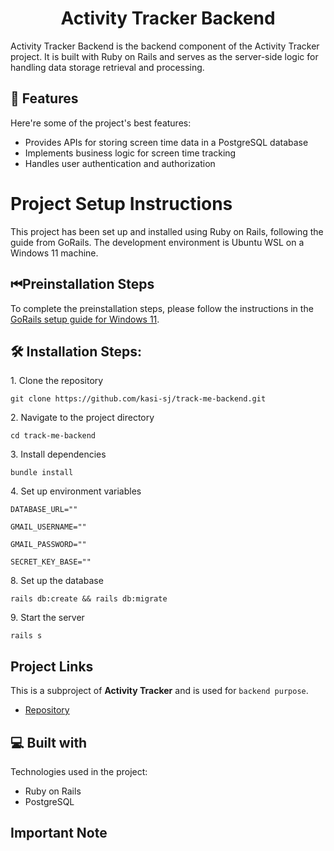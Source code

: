 <h1 align="center" id="title">Activity Tracker Backend</h1>

<p id="description">Activity Tracker Backend is the backend component of the Activity Tracker project. It is built with Ruby on Rails and serves as the server-side logic for handling data storage retrieval and processing.</p>

  
  
<h2>🧐 Features</h2>

Here're some of the project's best features:

*   Provides APIs for storing screen time data in a PostgreSQL database
*   Implements business logic for screen time tracking
*   Handles user authentication and authorization

<h1>
   Project Setup Instructions
</h1>

This project has been set up and installed using Ruby on Rails, following the guide from GoRails. The development environment is Ubuntu WSL on a Windows 11 machine.

<h2>
⏮Preinstallation Steps
</h2>

To complete the preinstallation steps, please follow the instructions in the [GoRails setup guide for Windows 11](https://gorails.com/setup/windows/11).
  
<h2>🛠️ Installation Steps:</h2>

<p>1. Clone the repository</p>

```
git clone https://github.com/kasi-sj/track-me-backend.git
```

<p>2. Navigate to the project directory</p>

```
cd track-me-backend
```

<p>3. Install dependencies</p>

```
bundle install
```

<p>4. Set up environment variables</p>

```
DATABASE_URL=""
```

```
GMAIL_USERNAME=""
```

```
GMAIL_PASSWORD=""
```

```
SECRET_KEY_BASE=""
```

<p>8. Set up the database</p>

```
rails db:create && rails db:migrate
```

<p>9. Start the server</p>

```
rails s
```


## Project Links
This is a subproject of **Activity Tracker** and is used for `backend purpose`.

- [Repository](https://github.com/kasi-sj/TrackMe/)
  
  
<h2>💻 Built with</h2>

Technologies used in the project:

*   Ruby on Rails
*   PostgreSQL
<h2>Important Note</h2>


